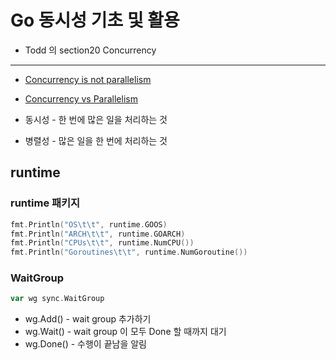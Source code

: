# Go 동시성 기초 및 활용

- Todd 의 section20 Concurrency

---

- [Concurrency is not parallelism](https://go.dev/blog/waza-talk)
- [Concurrency vs Parallelism](https://www.youtube.com/watch?v=Y1pgpn2gOSg)

- 동시성 - 한 번에 많은 일을 처리하는 것
- 병렬성 - 많은 일을 한 번에 처리하는 것 

## runtime

### runtime 패키지

```go
fmt.Println("OS\t\t", runtime.GOOS)
fmt.Println("ARCH\t\t", runtime.GOARCH)
fmt.Println("CPUs\t\t", runtime.NumCPU())
fmt.Println("Goroutines\t\t", runtime.NumGoroutine())
```

### WaitGroup

```go
var wg sync.WaitGroup
```

- wg.Add() - wait group 추가하기
- wg.Wait() - wait group 이 모두 Done 할 때까지 대기
- wg.Done() - 수행이 끝남을 알림 